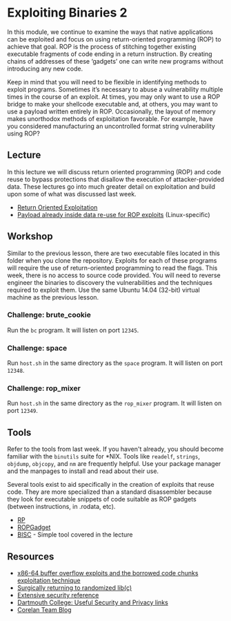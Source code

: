 # Exploiting Binaries 2

In this module, we continue to examine the ways that native applications can be exploited and focus on using return-oriented programming \(ROP\) to achieve that goal. ROP is the process of stitching together existing executable fragments of code ending in a return instruction. By creating chains of addresses of these ‘gadgets’ one can write new programs without introducing any new code.

Keep in mind that you will need to be flexible in identifying methods to exploit programs. Sometimes it’s necessary to abuse a vulnerability multiple times in the course of an exploit. At times, you may only want to use a ROP bridge to make your shellcode executable and, at others, you may want to use a payload written entirely in ROP. Occasionally, the layout of memory makes unorthodox methods of exploitation favorable. For example, have you considered manufacturing an uncontrolled format string vulnerability using ROP?

## Lecture

In this lecture we will discuss return oriented programming \(ROP\) and code reuse to bypass protections that disallow the execution of attacker-provided data. These lectures go into much greater detail on exploitation and build upon some of what was discussed last week.

* [Return Oriented Exploitation](http://vimeo.com/54941772)
* [Payload already inside data re-use for ROP exploits](http://www.youtube.com/watch?v=GIZziAOniBE) \(Linux-specific\)

## Workshop

Similar to the previous lesson, there are two executable files located in this folder when you clone the repository. Exploits for each of these programs will require the use of return-oriented programming to read the flags. This week, there is no access to source code provided. You will need to reverse engineer the binaries to discovery the vulnerabilities and the techniques required to exploit them. Use the same Ubuntu 14.04 \(32-bit\) virtual machine as the previous lesson.

### Challenge: brute\_cookie

Run the `bc` program. It will listen on port `12345`.

### Challenge: space

Run `host.sh`  in the same directory as the `space` program. It will listen on port `12348`.

### Challenge: rop\_mixer

Run `host.sh` in the same directory as the `rop_mixer` program. It will listen on port `12349`.

## Tools

Refer to the tools from last week. If you haven't already, you should become familiar with the `binutils` suite for \*NIX. Tools like `readelf`, `strings`, `objdump`, `objcopy`, and `nm` are frequently helpful. Use your package manager and the manpages to install and read about their use.

Several tools exist to aid specifically in the creation of exploits that reuse code. They are more specialized than a standard disassembler because they look for executable snippets of code suitable as ROP gadgets \(between instructions, in .rodata, etc\).

* [RP](https://github.com/0vercl0k/rp)
* [ROPGadget](https://github.com/JonathanSalwan/ROPgadget)
* [BISC](https://github.com/trailofbits/bisc/) - Simple tool covered in the lecture

## Resources

* [x86-64 buffer overflow exploits and the borrowed code chunks exploitation technique](/ctf/exploits/references/no-nx.pdf)
* [Surgically returning to randomized lib\(c\)](/ctf/exploits/references/acsac09.pdf)
* [Extensive security reference](https://code.google.com/p/it-sec-catalog/wiki/Exploitation)
* [Dartmouth College: Useful Security and Privacy links](http://althing.cs.dartmouth.edu/secref/resources/buffer_overflows.shtml)
* [Corelan Team Blog](https://www.corelan.be/index.php/articles/)



